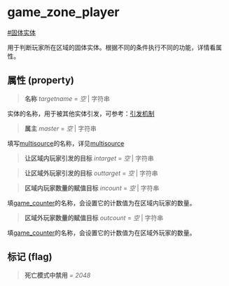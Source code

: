 # game_zone_player
[#固体实体](wiki/solid_entity)

用于判断玩家所在区域的固体实体。根据不同的条件执行不同的功能，详情看属性。

## 属性 (property)
> **名称** *targetname* = *空* | 字符串

实体的名称，用于被其他实体引发，可参考：[引发机制](wiki/trigger)

> **属主** *master* = *空* | 字符串

填写[multisource](wiki/entity/multisource)的名称，详见[multisource](wiki/entity/multisource)

> **让区域内玩家引发的目标** *intarget* = *空* | 字符串

> **让区域外玩家引发的目标** *outtarget* = *空* | 字符串

> **区域内玩家数量的赋值目标** *incount* = *空* | 字符串

填[game_counter](wiki/entity/game_counter)的名称，会设置它的计数值为在区域内玩家的数量。

> **区域外玩家数量的赋值目标** *outcount* = *空* | 字符串

填[game_counter](wiki/entity/game_counter)的名称，会设置它的计数值为在区域外玩家的数量。

## 标记 (flag)
> **死亡模式中禁用** *= 2048*


